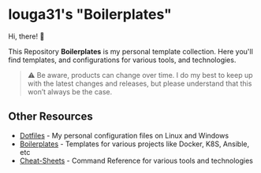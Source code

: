 # louga31's "Boilerplates"

Hi, there! 👋

This Repository **Boilerplates** is my personal template collection. Here you'll find templates, and configurations for various tools, and technologies.

> :warning: Be aware, products can change over time. I do my best to keep up with the latest changes and releases, but please understand that this won’t always be the case.

## Other Resources

- [Dotfiles](https://github.com/louga31/dotfiles) - My personal configuration files on Linux and Windows
- [Boilerplates](https://github.com/louga31/boilerplates) - Templates for various projects like Docker, K8S, Ansible, etc
- [Cheat-Sheets](https://github.com/louga31/cheat-sheets) - Command Reference for various tools and technologies
